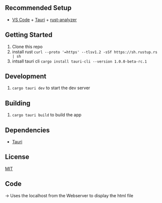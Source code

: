 ## Recommended Setup

- [VS Code](https://code.visualstudio.com/) + [Tauri](https://marketplace.visualstudio.com/items?itemName=tauri-apps.tauri-vscode) + [rust-analyzer](https://marketplace.visualstudio.com/items?itemName=rust-lang.rust-analyzer)


## Getting Started

1. Clone this repo
2. install rust `curl --proto '=https' --tlsv1.2 -sSf https://sh.rustup.rs | sh`
3. intsall tauri cli `cargo install tauri-cli --version 1.0.0-beta-rc.1`

## Development

1. `cargo tauri dev` to start the dev server

## Building

1. `cargo tauri build` to build the app

## Dependencies

- [Tauri](https://tauri.studio/en/)

## License

[MIT](LICENSE)

## Code 

-> Uses the localhost from the Webserver to display the html file
